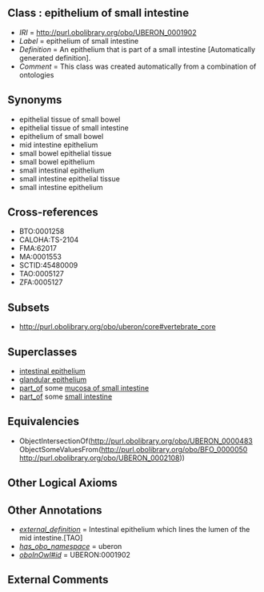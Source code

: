 
## Class : epithelium of small intestine

 * *IRI* = http://purl.obolibrary.org/obo/UBERON_0001902
 * *Label* = epithelium of small intestine
 * *Definition* = An epithelium that is part of a small intestine [Automatically generated definition].
 * *Comment* = This class was created automatically from a combination of ontologies

## Synonyms

 * epithelial tissue of small bowel
 * epithelial tissue of small intestine
 * epithelium of small bowel
 * mid intestine epithelium
 * small bowel epithelial tissue
 * small bowel epithelium
 * small intestinal epithelium
 * small intestine epithelial tissue
 * small intestine epithelium

## Cross-references

 * BTO:0001258
 * CALOHA:TS-2104
 * FMA:62017
 * MA:0001553
 * SCTID:45480009
 * TAO:0005127
 * ZFA:0005127

## Subsets

 * http://purl.obolibrary.org/obo/uberon/core#vertebrate_core

## Superclasses

 * [intestinal epithelium](../../UBERON/77/UBERON_0001277.md)
 * [glandular epithelium](../../UBERON/99/UBERON_0006799.md)
 * [part_of](../../BFO/50/BFO_0000050.md) some [mucosa of small intestine](../../UBERON/04/UBERON_0001204.md)
 * [part_of](../../BFO/50/BFO_0000050.md) some [small intestine](../../UBERON/08/UBERON_0002108.md)

## Equivalencies

 * ObjectIntersectionOf(<http://purl.obolibrary.org/obo/UBERON_0000483> ObjectSomeValuesFrom(<http://purl.obolibrary.org/obo/BFO_0000050> <http://purl.obolibrary.org/obo/UBERON_0002108>))

## Other Logical Axioms


## Other Annotations

 * *[external_definition](../../UBPROP/01/UBPROP_0000001.md)* = Intestinal epithelium which lines the lumen of the mid intestine.[TAO]
 * *[has_obo_namespace](../../ce/oboInOwl#hasOBONamespace.md)* = uberon
 * *[oboInOwl#id](../../id/oboInOwl#id.md)* = UBERON:0001902

## External Comments


